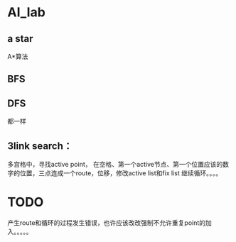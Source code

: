 # AI_lab
## a star
 A*算法
## BFS
## DFS
都一样
## 3link search：
多宫格中，寻找active point， 在空格、第一个active节点、第一个位置应该的数字的位置，三点连成一个route，位移，修改active list和fix list
继续循环。。。。
# TODO
产生route和循环的过程发生错误，也许应该改改强制不允许重复point的加入。。。。。
